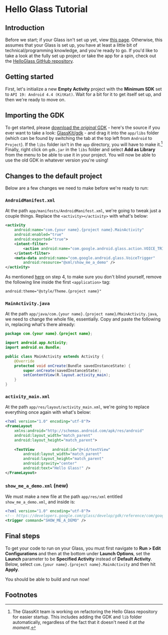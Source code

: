 # Hello Glass Tutorial
## Introduction
Before we start; if your Glass isn't set up yet, view [this page](../getting-started.md). Otherwise, this assumes that your Glass is set up, you have at least a little bit of technical/programming knowledge, and you're ready to go. If you'd like to take a look at the fully set up project or take the app for a spin, check out the [HelloGlass GitHub repository](https://github.com/GlassKit/HelloGlass).

## Getting started
First, let's initialize a new **Empty Activity** project with the **Minimum SDK** set to `API 19: Android 4.4 (KitKat)`. Wait for a bit for it to get itself set up, and then we're ready to move on. 

## Importing the GDK
To get started, please [download the *original* GDK](https://github.com/GlassKit/gdk/releases/download/v1.0.0/gdk.jar) - here's the source if you ever want to take a look: [GlassKit/gdk](https://github.com/GlassKit/gdk) - and drag it into the `app/libs` folder (which can be found by switching the tab at the top left from `Android` to `Project`). If the `libs` folder isn't in the `app` directory, you will have to make it.[^1] Finally, right click on `gdk.jar` in the `libs` folder and select **Add as Library** from the menu to be able to use it in your project. You will now be able to use the old GDK in whatever version you're using!

## Changes to the default project
Below are a few changes we need to make before we're ready to run:

### `AndroidManifest.xml`
At the path `app/manifests/AndroidManifest.xml`, we're going to tweak just a couple things. Replace the `<activity></activity>` with what's below:

```xml
<activity  
    android:name="com.{your name}.{project name}.MainActivity"  
    android:enabled="true"  
    android:exported="true">  
    <intent-filter>
	    <action android:name="com.google.android.glass.action.VOICE_TRIGGER" />  
    </intent-filter>
    <meta-data android:name="com.google.android.glass.VoiceTrigger"
	    android:resource="@xml/show_me_a_demo" />  
</activity>
```

As mentioned [here](https://developers.google.com/glass/develop/gdk/quick-start#for_android_experts) on step 4, to make sure you don't blind yourself, remove the following line inside the first `<application>` tag:

```xml
android:theme="@style/Theme.{project name}"
```

### `MainActivity.java`
At the path `app/java/com.{your name}.{project name}/MainActivity.java`, we need to change the whole file, essentially. Copy and paste the following in, replacing what's there already:

```java
package com.{your name}.{project name};

import android.app.Activity;
import android.os.Bundle;

public class MainActivity extends Activity {
    @Override
    protected void onCreate(Bundle savedInstanceState) {
        super.onCreate(savedInstanceState);
        setContentView(R.layout.activity_main);
    }
}
```

### `activity_main.xml`
At the path `app/res/layout/activity_main.xml`, we're going to replace everything once again with what's below:

```xml
<?xml version="1.0" encoding="utf-8"?>  
<FrameLayout  
    xmlns:android="http://schemas.android.com/apk/res/android"  
    android:layout_width="match_parent"  
    android:layout_height="match_parent">  
  
    <TextView        android:id="@+id/textView"  
        android:layout_width="match_parent"  
        android:layout_height="match_parent"  
        android:gravity="center"  
        android:text="Hello Glass!" />  
</FrameLayout>
```

### `show_me_a_demo.xml` (new)
We must make a new file at the path `app/res/xml` entitled `show_me_a_demo.xml`, and inside is:

```xml
<?xml version="1.0" encoding="utf-8"?>  
<!-- https://developers.google.com/glass/develop/gdk/reference/com/google/android/glass/app/VoiceTriggers.Command -->  
<trigger command="SHOW_ME_A_DEMO" />
```

## Final steps
To get your code to run on your Glass, you must first navigate to **Run > Edit Configurations** and then at the bottom under **Launch Options**, set the **Launch** parameter to be **Specified Activity** instead of **Default Activity**. Below, select `com.{your name}.{project name}.MainActivity` and then hit **Apply**.

You should be able to build and run now!

## Footnotes
[^1]: The GlassKit team is working on refactoring the Hello Glass repository for easier startup. This includes adding the GDK and `lib` folder automatically, regardless of the fact that it doesn't need it *at the moment*.